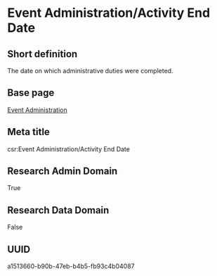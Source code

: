# Event Administration/Activity End Date
## Short definition
The date on which administrative duties were completed.
## Base page
[Event Administration](../../Objects/Event%20Administration.md)
## Meta title
csr:Event Administration/Activity End Date
## Research Admin Domain
True
## Research Data Domain
False
## UUID
a1513660-b90b-47eb-b4b5-fb93c4b04087
